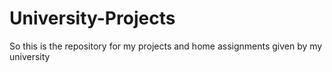 # University-Projects
So this is the repository for my projects and home assignments given by my university
